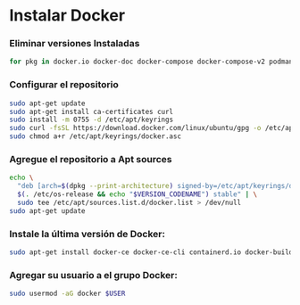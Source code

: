 # Instalar Docker

### Eliminar versiones Instaladas
```sh
for pkg in docker.io docker-doc docker-compose docker-compose-v2 podman-docker containerd runc; do sudo apt-get remove $pkg; done
```

### Configurar el repositorio
```sh
sudo apt-get update
sudo apt-get install ca-certificates curl
sudo install -m 0755 -d /etc/apt/keyrings
sudo curl -fsSL https://download.docker.com/linux/ubuntu/gpg -o /etc/apt/keyrings/docker.asc
sudo chmod a+r /etc/apt/keyrings/docker.asc
```

### Agregue el repositorio a Apt sources
```sh
echo \
  "deb [arch=$(dpkg --print-architecture) signed-by=/etc/apt/keyrings/docker.asc] https://download.docker.com/linux/ubuntu \
  $(. /etc/os-release && echo "$VERSION_CODENAME") stable" | \
  sudo tee /etc/apt/sources.list.d/docker.list > /dev/null
sudo apt-get update
```

### Instale la última versión de Docker:
```sh
sudo apt-get install docker-ce docker-ce-cli containerd.io docker-buildx-plugin docker-compose-plugin
```

### Agregar su usuario a el grupo Docker:
```sh
sudo usermod -aG docker $USER
```
